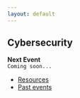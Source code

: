```yaml
---
layout: default
---
```

## Cybersecurity
**Next Event**<br>
```Coming soon...```

* [Resources](resources.html)
* [Past events](past_events.html)
